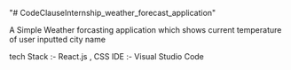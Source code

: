 "# CodeClauseInternship_weather_forecast_application" 

A Simple Weather forcasting application which shows current temperature of user inputted city name 

tech Stack :- React.js , CSS
IDE :- Visual Studio Code 